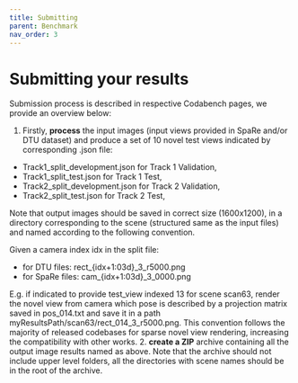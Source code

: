 ```yaml
---
title: Submitting
parent: Benchmark
nav_order: 3
---
```


# Submitting your results

Submission process is described in respective Codabench pages, we provide an overview below:
1. Firstly, **process** the input images (input views provided in SpaRe and/or DTU dataset) and produce a set of 10 novel test views indicated by corresponding .json file:
- Track1_split_development.json for Track 1 Validation,
- Track1_split_test.json for Track 1 Test,
- Track2_split_development.json for Track 2 Validation,
- Track2_split_test.json for Track 2 Test,

Note that output images should be saved in correct size (1600x1200), in a directory corresponding to the scene (structured same as the input files) and named according to the following convention.

Given a camera index idx in the split file:
- for DTU files: rect_{idx+1:03d}_3_r5000.png
- for SpaRe files: cam_{idx+1:03d}_3_0000.png

E.g. if indicated to provide test_view indexed 13 for scene scan63, render the novel view from camera which pose is described by a projection matrix saved in pos_014.txt and save it in a path myResultsPath/scan63/rect_014_3_r5000.png. This convention follows the majority of released codebases for sparse novel view rendering, increasing the compatibility with other works.
2. **create a ZIP** archive containing all the output image results named as above. Note that the archive should not include upper level folders, all the directories with scene names should be in the root of the archive.